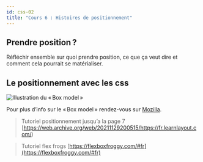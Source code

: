 ```yaml
---
id: css-02
title: "Cours 6 : Histoires de positionnement"
---
```


## Prendre position ?

Réfléchir ensemble sur quoi prendre position, ce que ça veut dire et comment cela pourrait se matérialiser.
## Le positionnement avec les css

![Illustration du « Box model »](https://mdn.mozillademos.org/files/8685/boxmodel-3)

Pour plus d’info sur le « Box model » rendez-vous sur [Mozilla](https://developer.mozilla.org/en-US/docs/Web/CSS/box_model).

> Tutoriel positionnement jusqu’a la page 7 [https://web.archive.org/web/20211129200515/https://fr.learnlayout.com/)

> Tutoriel flex frogs [https://flexboxfroggy.com/#fr](https://flexboxfroggy.com/#fr)